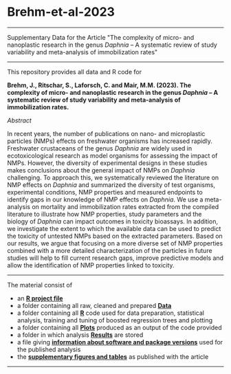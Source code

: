 # Brehm-et-al-2023


---
Supplementary Data for the Article "The complexity of micro- and nanoplastic research in the genus *Daphnia* – A systematic review of study variability and meta-analysis of immobilization rates"

---

This repository provides all data and R code for 
  
**Brehm, J., Ritschar, S., Laforsch, C. and Mair, M.M. (2023). The complexity of micro- and nanoplastic research in the genus *Daphnia* – A systematic review of study variability and meta-analysis of immobilization rates.** 
    
      
*Abstract*  

In recent years, the number of publications on nano- and microplastic particles (NMPs) effects on freshwater organisms has increased rapidly. Freshwater crustaceans of the genus *Daphnia* are widely used in ecotoxicological research as model organisms for assessing the impact of NMPs. However, the diversity of experimental designs in these studies makes conclusions about the general impact of NMPs on *Daphnia* challenging. To approach this, we systematically reviewed the literature on NMP effects on *Daphnia* and summarized the diversity of test organisms, experimental conditions, NMP properties and measured endpoints to identify gaps in our knowledge of NMP effects on *Daphnia*. We use a meta-analysis on mortality and immobilization rates extracted from the compiled literature to illustrate how NMP properties, study parameters and the biology of *Daphnia* can impact outcomes in toxicity bioassays. In addition, we investigate the extent to which the available data can be used to predict the toxicity of untested NMPs based on the extracted parameters. Based on our results, we argue that focusing on a more diverse set of NMP properties combined with a more detailed characterization of the particles in future studies will help to fill current research gaps, improve predictive models and allow the identification of NMP properties linked to toxicity.

 
 ---
  
The material consist of

* an [**R project file**](https://github.com/magdalenammair/Holzinger-et-al-2022/tree/master/Brehm-et-al-2023.Rproj)
* a folder containing all raw, cleaned and prepared [**Data**](https://github.com/magdalenammair/Brehm-et-al-2023/tree/master/Data)
* a folder containing all [**R**](https://github.com/magdalenammair/Brehm-et-al-2023/tree/master/R) code used for data preparation, statistical analysis, training and tuning of boosted regression trees and plotting
* a folder containing all [**Plots**](https://github.com/magdalenammair/Brehm-et-al-2023/tree/master/Plots) produced as an output of the code provided
* a folder in which analysis [**Results**](https://github.com/magdalenammair/Brehm-et-al-2023/tree/master/Results) are stored
* a file giving [**information about software and package versions**](https://github.com/magdalenammair/Brehm-et-al-2023/tree/master/sessionInfo.txt) used for the published analysis
* the [**supplementary figures and tables**](https://github.com/magdalenammair/Brehm-et-al-2023/tree/master/Brehm_et_al_Supplementary_Figures_Tables.pdf) as published with the article
---

